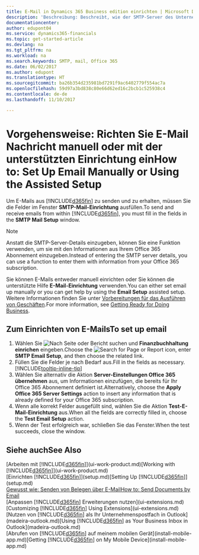 ```yaml
---
title: E-Mail in Dynamics 365 Business edition einrichten | Microsoft Docs
description: 'Beschreibung: Beschreibt, wie der SMTP-Server des Unternehmens verwendet wird, um in Dynamics 365 E-Mail zu senden und zu empfangen und wie die E-Mail-Servereinstellungen verwendet werden, die im Office 365 Abonnement erstellt wurden.'
documentationcenter: 
author: edupont04
ms.service: dynamics365-financials
ms.topic: get-started-article
ms.devlang: na
ms.tgt_pltfrm: na
ms.workload: na
ms.search.keywords: SMTP, mail, Office 365
ms.date: 06/02/2017
ms.author: edupont
ms.translationtype: HT
ms.sourcegitcommit: ba26b354d235981bd7291f9ac6402779f554ac7a
ms.openlocfilehash: 59d97a3bd838c80e66d62ed16c2bcb1c525938c4
ms.contentlocale: de-de
ms.lasthandoff: 11/10/2017

---
```

# <a name="how-to-set-up-email-manually-or-using-the-assisted-setup"></a><span data-ttu-id="565a4-103">Vorgehensweise: Richten Sie E-Mail Nachricht manuell oder mit der unterstützten Einrichtung ein</span><span class="sxs-lookup"><span data-stu-id="565a4-103">How to: Set Up Email Manually or Using the Assisted Setup</span></span>
<span data-ttu-id="565a4-104">Um E-Mails aus [!INCLUDE[d365fin](includes/d365fin_md.md)] zu senden und zu erhalten, müssen Sie die Felder im Fenster **SMTP-Mail-Einrichtung** ausfüllen.</span><span class="sxs-lookup"><span data-stu-id="565a4-104">To send and receive emails from within [!INCLUDE[d365fin](includes/d365fin_md.md)], you must fill in the fields in the **SMTP Mail Setup** window.</span></span>

> [!NOTE]  
>   <span data-ttu-id="565a4-105">Anstatt die SMTP-Server-Details einzugeben, können Sie eine Funktion verwenden, um sie mit den Informationen aus Ihrem Office 365 Abonnement einzugeben.</span><span class="sxs-lookup"><span data-stu-id="565a4-105">Instead of entering the SMTP server details, you can use a function to enter them with information from your Office 365 subscription.</span></span>

<span data-ttu-id="565a4-106">Sie können E-Mails entweder manuell einrichten oder Sie können die unterstützte Hilfe **E-Mail-Einrichtung** verwenden.</span><span class="sxs-lookup"><span data-stu-id="565a4-106">You can either set email up manually or you can get help by using the **Email Setup** assisted setup.</span></span> <span data-ttu-id="565a4-107">Weitere Informationen finden Sie unter [Vorbereitungen für das Ausführen von Geschäften](ui-get-ready-business.md).</span><span class="sxs-lookup"><span data-stu-id="565a4-107">For more information, see [Getting Ready for Doing Business](ui-get-ready-business.md).</span></span>  

## <a name="to-set-up-email"></a><span data-ttu-id="565a4-108">Zum Einrichten von E-Mails</span><span class="sxs-lookup"><span data-stu-id="565a4-108">To set up email</span></span>
1. <span data-ttu-id="565a4-109">Wählen Sie ![Nach Seite oder Bericht suchen](media/ui-search/search_small.png "Symbol Nach Seite oder Bericht suchen") und **Finanzbuchhaltung einrichen** eingeben.</span><span class="sxs-lookup"><span data-stu-id="565a4-109">Choose the ![Search for Page or Report](media/ui-search/search_small.png "Search for Page or Report icon") icon, enter **SMTP Email Setup**, and then choose the related link.</span></span>
2. <span data-ttu-id="565a4-110">Füllen Sie die Felder je nach Bedarf aus.</span><span class="sxs-lookup"><span data-stu-id="565a4-110">Fill in the fields as necessary.</span></span> [!INCLUDE[tooltip-inline-tip](includes/tooltip-inline-tip_md.md)]
3. <span data-ttu-id="565a4-111">Wählen Sie alternativ die Aktion **Server-Einstellungen Office 365 übernehmen** aus, um Informationen einzufügen, die bereits für Ihr Office 365 Abonnement definiert ist.</span><span class="sxs-lookup"><span data-stu-id="565a4-111">Alternatively, choose the **Apply Office 365 Server Settings** action to insert any information that is already defined for your Office 365 subscription.</span></span>
4. <span data-ttu-id="565a4-112">Wenn alle korrekt Felder ausgefüllt sind, wählen Sie die Aktion **Test-E-Mail-Einrichtung** aus.</span><span class="sxs-lookup"><span data-stu-id="565a4-112">When all the fields are correctly filled in, choose the **Test Email Setup** action.</span></span>
5. <span data-ttu-id="565a4-113">Wenn der Test erfolgreich war, schließen Sie das Fenster.</span><span class="sxs-lookup"><span data-stu-id="565a4-113">When the test succeeds, close the window.</span></span>

## <a name="see-also"></a><span data-ttu-id="565a4-114">Siehe auch</span><span class="sxs-lookup"><span data-stu-id="565a4-114">See Also</span></span>  
<span data-ttu-id="565a4-115">[Arbeiten mit [!INCLUDE[d365fin](includes/d365fin_md.md)]](ui-work-product.md)</span><span class="sxs-lookup"><span data-stu-id="565a4-115">[Working with [!INCLUDE[d365fin](includes/d365fin_md.md)]](ui-work-product.md)</span></span>  
<span data-ttu-id="565a4-116">[Einrichten [!INCLUDE[d365fin](includes/d365fin_md.md)]](setup.md)</span><span class="sxs-lookup"><span data-stu-id="565a4-116">[Setting Up [!INCLUDE[d365fin](includes/d365fin_md.md)]](setup.md)</span></span>  
[<span data-ttu-id="565a4-117">Gewusst wie: Senden von Belegen über E-Mail</span><span class="sxs-lookup"><span data-stu-id="565a4-117">How to: Send Documents by Email</span></span>](ui-how-send-documents-email.md)  
<span data-ttu-id="565a4-118">[Anpassen [!INCLUDE[d365fin](includes/d365fin_md.md)] Erweiterungen nutzen](ui-extensions.md)</span><span class="sxs-lookup"><span data-stu-id="565a4-118">[Customizing [!INCLUDE[d365fin](includes/d365fin_md.md)] Using Extensions](ui-extensions.md)</span></span>  
<span data-ttu-id="565a4-119">[Nutzen von [!INCLUDE[d365fin](includes/d365fin_md.md)] als Ihr Unternehmenspostfach in Outlook](madeira-outlook.md)</span><span class="sxs-lookup"><span data-stu-id="565a4-119">[Using [!INCLUDE[d365fin](includes/d365fin_md.md)] as Your Business Inbox in Outlook](madeira-outlook.md)</span></span>  
<span data-ttu-id="565a4-120">[Abrufen von [!INCLUDE[d365fin](includes/d365fin_md.md)] auf meinem mobilen Gerät](install-mobile-app.md)</span><span class="sxs-lookup"><span data-stu-id="565a4-120">[Getting [!INCLUDE[d365fin](includes/d365fin_md.md)] on My Mobile Device](install-mobile-app.md)</span></span>

